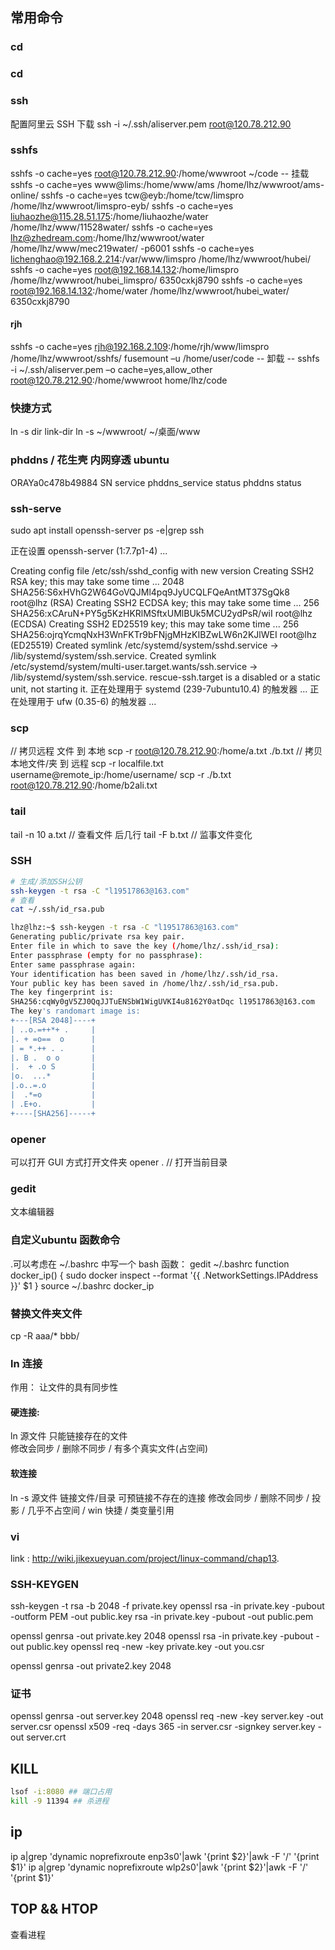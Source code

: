 ## 常用命令

### cd
### cd
### ssh
配置阿里云 SSH  下载
ssh -i ~/.ssh/aliserver.pem root@120.78.212.90
###  sshfs
sshfs  -o cache=yes root@120.78.212.90:/home/wwwroot ~/code     -- 挂载
sshfs  -o cache=yes www@lims:/home/www/ams /home/lhz/wwwroot/ams-online/
sshfs  -o cache=yes tcw@eyb:/home/tcw/limspro /home/lhz/wwwroot/limspro-eyb/
sshfs  -o cache=yes liuhaozhe@115.28.51.175:/home/liuhaozhe/water /home/lhz/www/11528water/
sshfs  -o  cache=yes lhz@zhedream.com:/home/lhz/wwwroot/water /home/lhz/www/mec219water/ -p6001
sshfs  -o cache=yes lichenghao@192.168.2.214:/var/www/limspro /home/lhz/wwwroot/hubei/
sshfs  -o cache=yes root@192.168.14.132:/home/limspro /home/lhz/wwwroot/hubei_limspro/ 6350cxkj8790
sshfs  -o cache=yes root@192.168.14.132:/home/water /home/lhz/wwwroot/hubei_water/ 6350cxkj8790
#### rjh
sshfs  -o cache=yes rjh@192.168.2.109:/home/rjh/www/limspro /home/lhz/wwwroot/sshfs/
fusemount –u /home/user/code -- 卸载
-- sshfs  -i ~/.ssh/aliserver.pem  –o cache=yes,allow_other root@120.78.212.90:/home/wwwroot home/lhz/code
### 快捷方式
ln -s  dir link-dir
ln -s ~/wwwroot/ ~/桌面/www
### phddns / 花生壳 内网穿透 ubuntu
ORAYa0c478b49884 SN
service phddns_service  status
phddns status 

### ssh-serve

sudo apt install openssh-server
ps -e|grep ssh

正在设置 openssh-server (1:7.7p1-4) ...

Creating config file /etc/ssh/sshd_config with new version
Creating SSH2 RSA key; this may take some time ...
2048 SHA256:S6xHVhG2W64GoVQJMl4pq9JyUCQLFQeAntMT37SgQk8 root@lhz (RSA)
Creating SSH2 ECDSA key; this may take some time ...
256 SHA256:xCAruN+PY5g5KzHKRlMSftxUMlBUk5MCU2ydPsR/wiI root@lhz (ECDSA)
Creating SSH2 ED25519 key; this may take some time ...
256 SHA256:ojrqYcmqNxH3WnFKTr9bFNjgMHzKIBZwLW6n2KJlWEI root@lhz (ED25519)
Created symlink /etc/systemd/system/sshd.service → /lib/systemd/system/ssh.service.
Created symlink /etc/systemd/system/multi-user.target.wants/ssh.service → /lib/systemd/system/ssh.service.
rescue-ssh.target is a disabled or a static unit, not starting it.
正在处理用于 systemd (239-7ubuntu10.4) 的触发器 ...
正在处理用于 ufw (0.35-6) 的触发器 ...

### scp
// 拷贝远程 文件 到 本地
scp -r root@120.78.212.90:/home/a.txt ./b.txt
// 拷贝本地文件/夹 到 远程
scp -r localfile.txt username@remote_ip:/home/username/
scp -r ./b.txt  root@120.78.212.90:/home/b2ali.txt

### tail
tail -n 10 a.txt // 查看文件 后几行
tail -F b.txt  // 监事文件变化

### SSH

```bash
# 生成/添加SSH公钥
ssh-keygen -t rsa -C "l19517863@163.com"
# 查看
cat ~/.ssh/id_rsa.pub

lhz@lhz:~$ ssh-keygen -t rsa -C "l19517863@163.com"
Generating public/private rsa key pair.
Enter file in which to save the key (/home/lhz/.ssh/id_rsa):    
Enter passphrase (empty for no passphrase): 
Enter same passphrase again: 
Your identification has been saved in /home/lhz/.ssh/id_rsa.
Your public key has been saved in /home/lhz/.ssh/id_rsa.pub.
The key fingerprint is:
SHA256:cqWy0gV5ZJ0QqJJTuENSbW1WigUVKI4u8162Y0atDqc l19517863@163.com
The key's randomart image is:
+---[RSA 2048]----+
| ..o.=++*+ .     |
|. + =o==  o      |
| = *.++ . .      |
|. B .  o o       |
|.  + .o S        |
|o.  ...*         |
|.o..=.o          |
|  .*=o           |
| .E+o.           |
+----[SHA256]-----+


```


### opener 
可以打开 GUI 方式打开文件夹
opener .  // 打开当前目录

### gedit 
文本编辑器

### 自定义ubuntu 函数命令

.可以考虑在 ~/.bashrc 中写一个 bash 函数：
gedit ~/.bashrc
function docker_ip() {
    sudo docker inspect --format '{{ .NetworkSettings.IPAddress }}' $1
}
source ~/.bashrc 
docker_ip <container-ID>

### 替换文件夹文件 
cp -R aaa/* bbb/

### ln 连接
作用： 让文件的具有同步性
#### 硬连接: 
ln 源文件 只能链接存在的文件  
修改会同步 / 删除不同步 / 有多个真实文件(占空间)
#### 软连接
ln -s 源文件 链接文件/目录 可预链接不存在的连接
修改会同步 / 删除不同步 / 投影 / 几乎不占空间  / win 快捷 / 类变量引用

### vi 
link : http://wiki.jikexueyuan.com/project/linux-command/chap13.

### SSH-KEYGEN
ssh-keygen -t rsa -b 2048 -f private.key
openssl rsa -in private.key -pubout -outform PEM -out public.key
rsa -in private.key -pubout -out public.pem

openssl genrsa -out private.key 2048
openssl rsa -in private.key -pubout -out public.key
openssl req -new -key private.key -out you.csr

openssl genrsa -out private2.key 2048

### 证书
openssl genrsa -out server.key 2048
openssl req -new -key server.key -out server.csr
openssl x509 -req -days 365 -in server.csr -signkey server.key -out server.crt

## KILL
```bash
lsof -i:8080 ## 端口占用
kill -9 11394 ## 杀进程
```

## ip

ip a|grep 'dynamic noprefixroute enp3s0'|awk '{print $2}'|awk -F '/' '{print $1}'
ip a|grep 'dynamic noprefixroute wlp2s0'|awk '{print $2}'|awk -F '/' '{print $1}'



## TOP && HTOP

查看进程
